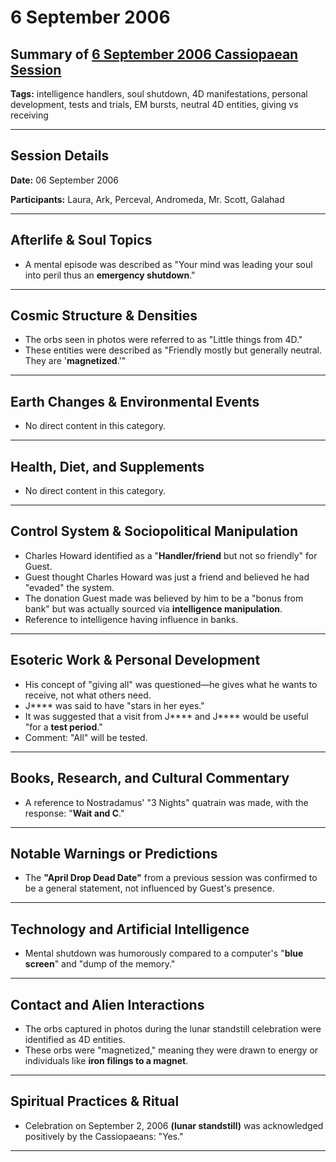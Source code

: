 # 6 September 2006

## Summary of [6 September 2006 Cassiopaean Session](https://cassiopaea.org/forum/threads/session-6-september-2006.20281/)

**Tags:** intelligence handlers, soul shutdown, 4D manifestations, personal development, tests and trials, EM bursts, neutral 4D entities, giving vs receiving

---

## Session Details

**Date:** 06 September 2006

**Participants:** Laura, Ark, Perceval, Andromeda, Mr. Scott, Galahad

---

## Afterlife & Soul Topics

- A mental episode was described as "Your mind was leading your soul into peril thus an **emergency shutdown**."

---

## Cosmic Structure & Densities

- The orbs seen in photos were referred to as "Little things from 4D."
- These entities were described as "Friendly mostly but generally neutral. They are '**magnetized**.'"

---

## Earth Changes & Environmental Events

- No direct content in this category.

---

## Health, Diet, and Supplements

- No direct content in this category.

---

## Control System & Sociopolitical Manipulation

- Charles Howard identified as a "**Handler/friend** but not so friendly" for Guest.
- Guest thought Charles Howard was just a friend and believed he had "evaded" the system.
- The donation Guest made was believed by him to be a "bonus from bank" but was actually sourced via **intelligence manipulation**.
- Reference to intelligence having influence in banks.

---

## Esoteric Work & Personal Development

- His concept of "giving all" was questioned—he gives what he wants to receive, not what others need.
- J**** was said to have "stars in her eyes."
- It was suggested that a visit from J**** and J**** would be useful "for a **test period**."
- Comment: "All" will be tested.

---

## Books, Research, and Cultural Commentary

- A reference to Nostradamus' "3 Nights" quatrain was made, with the response: "**Wait and C**."

---

## Notable Warnings or Predictions

- The **"April Drop Dead Date"** from a previous session was confirmed to be a general statement, not influenced by Guest's presence.

---

## Technology and Artificial Intelligence

- Mental shutdown was humorously compared to a computer's "**blue screen**" and "dump of the memory."

---

## Contact and Alien Interactions

- The orbs captured in photos during the lunar standstill celebration were identified as 4D entities.
- These orbs were "magnetized," meaning they were drawn to energy or individuals like **iron filings to a magnet**.

---

## Spiritual Practices & Ritual

- Celebration on September 2, 2006 **(lunar standstill)** was acknowledged positively by the Cassiopaeans: "Yes."

---

